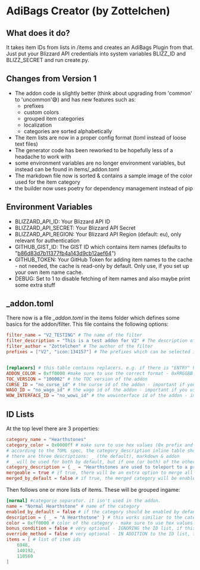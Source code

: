# AdiBags Creator (by Zottelchen)

## What does it do?

It takes item IDs from lists in /items and creates an AdiBags Plugin from that. Just put your Blizzard API credentials into system variables BLIZZ_ID and BLIZZ_SECRET and run create.py.

## Changes from Version 1

* The addon code is slightly better (think about upgrading from 'common' to 'uncommon'😅) and has new features such as:
    * prefixes
    * custom colors
    * grouped item categories
    * localization
    * categories are sorted alphabetically
* The item lists are now in a proper config format (toml instead of loose text files)
* The generator code has been reworked to be hopefully less of a headache to work with
* some environment variables are no longer environment variables, but instead can be found in items/_addon.toml
* The markdown file now is sorted & contains a sample image of the color used for the item category
* the builder now uses poetry for dependency management instead of pip

## Environment Variables

* BLIZZARD_API_ID: Your Blizzard API ID
* BLIZZARD_API_SECRET: Your Blizzard API Secret
* BLIZZARD_API_REGION: Your Blizzard API Region (default: eu), only relevant for authentication
* GITHUB_GIST_ID: The GIST ID which contains item names (defaults to "[b86d83d7b11377fb4a143d9cb12aef64](https://gist.github.com/Zottelchen/b86d83d7b11377fb4a143d9cb12aef64)")
* GITHUB_TOKEN: Your GitHub Token for adding item names to the cache - not needed, the cache is read-only by default. Only use, if you set up your own item name cache.
* DEBUG: Set to 1 to disable fetching of item names and also maybe print some extra stuff

## _addon.toml

There now is a file *_addon.toml* in the items folder which defines some basics for the addon/filter. This file contains the following options:

```toml
filter_name = "V2_TESTING" # The name of the filter
filter_description = "This is a test addon for V2" # The description of the filter
filter_author = "Zottelchen" # The author of the filter
prefixes = ["V2", "icon:134157"] # The prefixes which can be selected ingame. If you want to use an icon, use the icon: prefix


[replacers] # this table contains replacers. e.g. if there is "ENTRY" here, all files will replace "%ENTRY%" with whatever is defined below. The following are currently used:
ADDON_COLOR = 0xff0000 #make sure to use the correct format - 0xRRGGBB
TOC_VERSION = "100002" # the TOC version of the addon
CURSE_ID = "no_curse_id" # the curse id of the addon - important if you use BigWigsMods/packager
WAGO_ID = "no_wago_id" # the wago id of the addon - important if you use BigWigsMods/packager
WOW_INTERFACE_ID = "no_wowi_id" # the wowinterface id of the addon - important if you use BigWigsMods/packager
```

## ID Lists

At the top level there are 3 properties:

```toml
category_name = "Hearthstones"
category_color = 0x0000ff # make sure to use hex values (0x prefix and no "" around the value)
# according to the TOML spec, the category_description inline table should be in a single line
# there are three descriptions: _ (the default), markdown & addon
# _ will be used for both by default, but if one (or both) of the other two is defined, they will be used instead for their respective target
category_description = { _ = "Hearthstones are used to teleport to a previously visited location.", markdown = "This overwrites the description for markdown. It is optional, if not found, the default description is used instead.", addon = "This overwrites the description ingame. It is optional, if not found, the default description is used instead." }
mergeable = true # if true, there will be an extra option to merge all the subcategories of this file into one (default: false)
merged_by_default = false # if true, the merged category will be enabled by default (default: true, but will only take effect if mergeable above is enabled)
```

Then follows one or more lists of items. These will be grouped ingame:

```toml 
[normal] #categorie separator. it isn't used in the addon.
name = "Normal Hearthstone" # name of the category
enabled_by_default = false # if the category should be enabled by default - if this is missing, the creator assumes TRUE
description = { _ = "A Hearthstone" } # this works similiar to the category description
color = 0xff0000 # color of the category - make sure to use hex values (0x prefix and no "" around the value)
bonus_condition = false # very optional - IGNORING the ID list, if this is a method name (e.g. "C_ItemUpgrade.CanUpgradeItem") items returning true with that method will be in the category
override_method = false # very optional - IN ADDITION to the ID list, the item is checked against this method (e.g. "C_LegendaryCrafting.IsRuneforgeLegendary"). If the method returns FALSE, the item IS in the category
items = [ # list of item ids
    6948,
    140192,
    110560
]
```